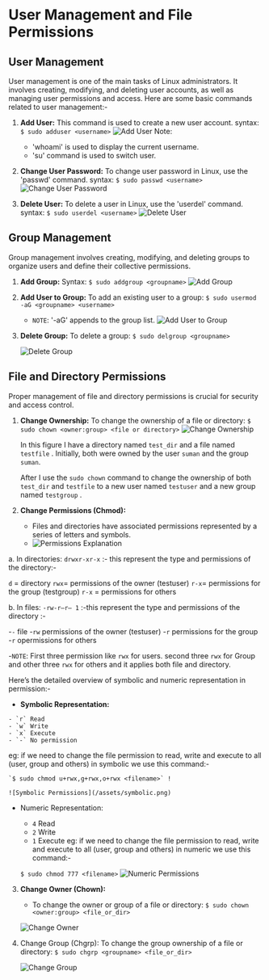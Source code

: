 # User Management and File Permissions

## User Management

User management is one of the main tasks of Linux administrators. It involves creating, modifying, and deleting user accounts, as well as managing user permissions and access. Here are some basic commands related to user management:-

1. **Add User:**
    This command is used to create a new user account.
    syntax: `$ sudo adduser <username>`
    ![Add User](/assets/adduser.png)
    Note: 
     - 'whoami' is used to display the current username.
     - 'su' command is used to switch user.

2. **Change User Password:**
    To change user password in Linux, use the 'passwd' command.
    syntax: `$ sudo passwd <username>`
    ![Change User Password](/assets/usr_passwd_ch.png)

3. **Delete User:**
    To delete a user in Linux, use the 'userdel' command.
    syntax: `$ sudo userdel <username>`
    ![Delete User](/assets/del_usr.png)

## Group Management

Group management involves creating, modifying, and deleting groups to organize users and define their collective permissions.

1. **Add Group:**
    Syntax: `$ sudo addgroup <groupname>`
    ![Add Group](/assets/add_group.png)

2. **Add User to Group:**
    To add an existing user to a group: `$ sudo usermod -aG <groupname> <username>`
   - `NOTE`: '-aG' appends to the group list.
    ![Add User to Group](/assets/adduser_to_grp.png)

3. **Delete Group:**
    To delete a group: `$ sudo delgroup <groupname>`
   
    ![Delete Group](/assets/del_grp.png)
    

## File and Directory Permissions

Proper management of file and directory permissions is crucial for security and access control.

1. **Change Ownership:**
    To change the ownership of a file or directory: `$ sudo chown <owner:group> <file or directory>`
    ![Change Ownership](/assets/ch_ownership_grp.png)


   In this figure I have a directory named `test_dir` and a file named `testfile` . Initially, both were owned by the user `suman` and the group `suman`.

   After I use the `sudo chown` command to change the ownership of both `test_dir` and `testfile` to a new user named `testuser` and a new group named `testgroup` .

2. **Change Permissions (Chmod):**
   - Files and directories have associated permissions represented by a series of letters and symbols.
   - ![Permissions Explanation](/assets/chmod.png)
 
 
 a. In directories: 
    `drwxr-xr-x` :- this represent the type and permissions of the directory:-   

   `d` = directory
   `rwx`= permissions of the owner (testuser)
   `r-x`= permissions for the group (testgroup)
   `r-x` = permissions for others


 b. In files:
   `-rw-r–r– 1` :-this represent the type and permissions of the directory :- 


   -`-`  file
   -`rw` permissions of the owner (testuser)
   -`r`  permissions for the group       
   -`r`  opermissions for others


   -`NOTE`: First three permission like `rwx` for users. second three `rwx` for Group and other three `rwx` for others and it applies both file and directory.


Here’s the  detailed overview of symbolic and numeric representation in permission:-


   - **Symbolic Representation:**
   
    - `r` Read
    - `w` Write
    - `x` Execute
    - `-` No permission
   
   eg:  if we need to change the file permission to read, write and execute to all (user, group and others) in symbolic we use this command:-

   
    `$ sudo chmod u+rwx,g+rwx,o+rwx <filename>` !
    
    ![Symbolic Permissions](/assets/symbolic.png)

     


- Numeric Representation:
   
    - `4` Read
    - `2` Write
    - `1` Execute
   eg:  if we need to change the file permission to read, write and execute to all (user, group and others) in numeric we use this command:-
   
    `$ sudo chmod 777 <filename>` ![Numeric Permissions](/assets/numberic.png)

3. **Change Owner (Chown):**
   - To change the owner or group of a file or directory: 
   `$ sudo chown <owner:group> <file_or_dir>`

   ![Change Owner](/assets/chown.png)

4. Change Group (Chgrp):
   To change the group ownership of a file or directory: `$ sudo chgrp <groupname> <file_or_dir>`

   ![Change Group](/assets/chgrp.png)